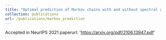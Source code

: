```yaml
---
title: "Optimal prediction of Markov chains with and without spectral gap"
collection: publications
url: /publications/markov_prediction
---
```

Accepted in NeurIPS 2021
paperurl: 'https://arxiv.org/pdf/2106.13947.pdf'


